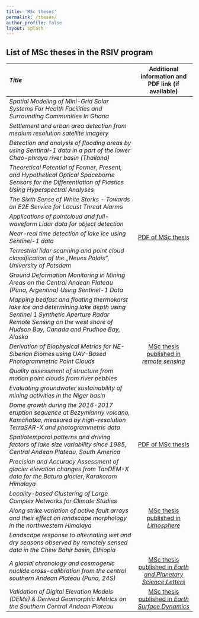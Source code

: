 ```yaml
---
title: 'MSc theses'
permalink: /theses/
author_profile: false
layout: splash
---
```


## List of MSc theses in the RSIV program

| *Title* | Additional information and PDF link (if available) |
|:----|:---:|
| *Spatial Modeling of Mini-Grid Solar Systems For Health Facilities and Surrounding Communities In Ghana* |  |
| *Settlement and urban area detection from medium resolution satellite imagery* |  |
| *Detection and analysis of flooding areas by using Sentinal-1 data in a part of the lower Chao-phraya river basin (Thailand)* | |
| *Theoretical Potential of Former, Present, and Hypothetical Optical Spaceborne Sensors for the Differentiation of Plastics Using Hyperspectral Analyses* | |
| *The Sixth Sense of White Storks - Towards an E2E Service for Locust Threat Alarms* | |
| *Applications of pointcloud and full-waveform Lidar data for object detection* |  |
| *Near-real time detection of lake ice using Sentinel-1 data* | [PDF of MSc thesis](http://bodobookhagen.github.io/pdf/Mastersthesis_FelixKessler.pdf) |
| *Terrestrial lidar scanning and point cloud classification of the „Neues Palais“, University of Potsdam* | |
| *Ground Deformation Monitoring in Mining Areas on the Central Andean Plateau (Puna, Argentina) Using Sentinel-1 Data* | |
| *Mapping bedfast and floating thermokarst lake ice and determining lake depth using Sentinel 1 Synthetic Aperture Radar Remote Sensing on the west shore of Hudson Bay, Canada and Prudhoe Bay, Alaska* | |
| *Derivation of Biophysical Metrics for NE-Siberian Biomes using UAV-Based Photogrammetric Point Clouds* | [MSc thesis published in *remote sensing*](https://www.mdpi.com/2072-4292/11/12/1447) |
| *Quality assessment of structure from motion point clouds from river pebbles* | |
| *Evaluating groundwater sustainability of mining activities in the Niger basin*  | |
| *Dome growth during the 2016-2017 eruption sequence at Bezymianny volcano, Kamchatka, measured by high-resolution TerraSAR-X and photogrammetric data* | |
| *Spatiotemporal patterns and driving factors of lake size variability since 1985, Central Andean Plateau, South America* | [PDF of MSc thesis](http://bodobookhagen.github.io/pdf/Masterarbeit_NicolasWerner_25-11-2016.pdf) |
| *Precision and Accuracy Assessment of glacier elevation changes from TanDEM-X data for the Batura glacier, Karakoram Himalaya* | |
| *Locality-based Clustering of Large Complex Networks for Climate Studies* | |
| *Along strike variation of active fault arrays and their effect on landscape morphology in the northwestern Himalaya* | [MSc thesis published in *Lithosphere*](https://pubs.geoscienceworld.org/gsa/lithosphere/article/538472/fault-activity-tectonic-segmentation-and) |
| *Landscape response to alternating wet and dry seasons observed by remotely sensed data in the Chew Bahir basin, Ethiopia* | |
| *A glacial chronology and cosmogenic nuclide cross-calibration from the central southern Andean Plateau (Puna, 24S)* | [MSc thesis published in *Earth and Planetary Science Letters*](https://www.sciencedirect.com/science/article/abs/pii/S0012821X18304400) |
| *Validation of Digital Elevation Models (DEMs) & Derived Geomorphic Metrics on the Southern Central Andean Plateau* | [MSc thesis published in *Earth Surface Dynamics*](https://www.earth-surf-dynam.net/5/211/2017/) |
